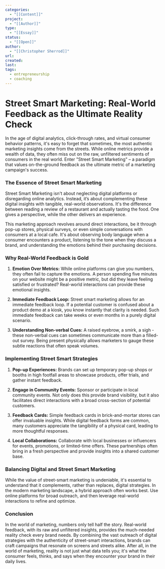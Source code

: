 ```yaml
---
categories:
  - "[[Content]]"
project:
  - "[[Author]]"
type:
  - "[[Essay]]"
status:
  - "[[Open]]"
author:
  - "[[Christopher Sherrod]]"
url: 
created:
last:
tags:
  - entrepreneurship
  - coaching
---
```

# Street Smart Marketing: Real-World Feedback as the Ultimate Reality Check

In the age of digital analytics, click-through rates, and virtual consumer behavior patterns, it's easy to forget that sometimes, the most authentic marketing insights come from the streets. While online metrics provide a wealth of data, they often miss out on the raw, unfiltered sentiments of consumers in the real world. Enter "Street Smart Marketing" – a paradigm that values on-the-ground feedback as the ultimate metric of a marketing campaign's success.

### **The Essence of Street Smart Marketing**

Street Smart Marketing isn't about neglecting digital platforms or disregarding online analytics. Instead, it’s about complementing these digital insights with tangible, real-world observations. It's the difference between reading a review of a restaurant and actually tasting the food. One gives a perspective, while the other delivers an experience.

This marketing approach revolves around direct interactions, be it through pop-up stores, physical surveys, or even simple conversations with consumers at a local cafe. It's about observing body language when a consumer encounters a product, listening to the tone when they discuss a brand, and understanding the emotions behind their purchasing decisions.

### **Why Real-World Feedback is Gold**

1. **Emotion Over Metrics:** While online platforms can give you numbers, they often fail to capture the emotions. A person spending five minutes on your website might be a positive metric, but did they leave feeling satisfied or frustrated? Real-world interactions can provide these emotional insights.

2. **Immediate Feedback Loop:** Street smart marketing allows for an immediate feedback loop. If a potential customer is confused about a product demo at a kiosk, you know instantly that clarity is needed. Such immediate feedback can take weeks or even months in a purely digital scenario.

3. **Understanding Non-verbal Cues:** A raised eyebrow, a smirk, a sigh - these non-verbal cues can sometimes communicate more than a filled-out survey. Being present physically allows marketers to gauge these subtle reactions that often speak volumes.

### **Implementing Street Smart Strategies**

1. **Pop-up Experiences:** Brands can set up temporary pop-up shops or booths in high footfall areas to showcase products, offer trials, and gather instant feedback.

2. **Engage in Community Events:** Sponsor or participate in local community events. Not only does this provide brand visibility, but it also facilitates direct interactions with a broad cross-section of potential customers.

3. **Feedback Cards:** Simple feedback cards in brick-and-mortar stores can offer invaluable insights. While digital feedback forms are common, many customers appreciate the tangibility of a physical card, leading to more thoughtful responses.

4. **Local Collaborations:** Collaborate with local businesses or influencers for events, promotions, or limited-time offers. These partnerships often bring in a fresh perspective and provide insights into a shared customer base.

### **Balancing Digital and Street Smart Marketing**

While the value of street-smart marketing is undeniable, it's essential to understand that it complements, rather than replaces, digital strategies. In the modern marketing landscape, a hybrid approach often works best. Use online platforms for broad outreach, and then leverage real-world interactions to refine and optimize.

### **Conclusion**

In the world of marketing, numbers only tell half the story. Real-world feedback, with its raw and unfiltered insights, provides the much-needed reality check every brand needs. By combining the vast outreach of digital strategies with the authenticity of street-smart interactions, brands can craft campaigns that resonate on screens and streets alike. After all, in the world of marketing, reality is not just what data tells you; it's what the consumer feels, thinks, and says when they encounter your brand in their daily lives.